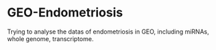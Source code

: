 # GEO-Endometriosis
Trying to analyse the datas of endometriosis in GEO, including miRNAs, whole genome, transcriptome.
